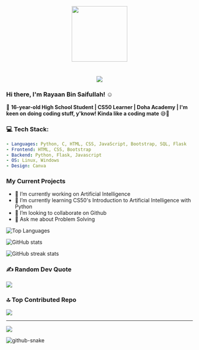 <div align="center">
  <img height="150" src="https://media.giphy.com/media/M9gbBd9nbDrOTu1Mqx/giphy.gif"  />

<h1 align="center">
    <img src="https://readme-typing-svg.herokuapp.com/?font=Bebas+Neue&size=40&pause=1000&center=true&vCenter=true&color=FF0000&width=600&lines=⚡+RAYAAN+BIN+SAIFULLAH+⚡;The+Next+Tech+Avenger!;" />
</h1>

  
</div>

### Hi there, I'm Rayaan Bin Saifullah! ☺️

🚀 **16-year-old High School Student | CS50 Learner | Doha Academy | I'm keen on doing coding stuff, y'know! Kinda like a coding mate** 😅🚀

### 💻 **Tech Stack:**

```yaml
- Languages: Python, C, HTML, CSS, JavaScript, Bootstrap, SQL, Flask
- Frontend: HTML, CSS, Bootstrap
- Backend: Python, Flask, Javascript
- OS: Linux, Windows
- Design: Canva
```

### My Current Projects

- 🔭 I’m currently working on Artificial Intelligence
- 🌱 I’m currently learning CS50's Introduction to Artificial Intelligence with Python
- 👯 I’m looking to collaborate on Github 
- 💬 Ask me about Problem Solving



![Top Languages](https://github-readme-stats.vercel.app/api/top-langs/?username=Rayaan2009&layout=compact&theme=radical)

![GitHub stats](https://github-readme-stats.vercel.app/api?username=Rayaan2009&show_icons=true&theme=radical)  


![GitHub streak stats](https://github-readme-streak-stats.herokuapp.com/?user=Rayaan2009&theme=radical)



### ✍️ Random Dev Quote
![](https://quotes-github-readme.vercel.app/api?type=horizontal&theme=radical)



### 🔝 Top Contributed Repo
![](https://github-contributor-stats.vercel.app/api?username=Rayaan2009&limit=5&theme=radical&combine_all_yearly_contributions=true)

---
[![](https://visitcount.itsvg.in/api?id=Rayaan2009&icon=0&color=0)](https://visitcount.itsvg.in)

<picture>
  <source media="(prefers-color-scheme: dark)" srcset="https://raw.githubusercontent.com/MasfiRahman/MasfiRahman/output/github-snake-dark.svg" />
  <source media="(prefers-color-scheme: light)" srcset="https://raw.githubusercontent.com/MasfiRahman/MasfiRahman/output/github-snake.svg" />
  <img alt="github-snake" src="https://raw.githubusercontent.com/MasfiRahman/MasfiRahman/output/github-snake.svg" />
</picture>

